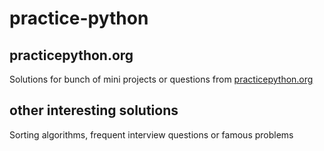 # practice-python

## practicepython.org 

Solutions for bunch of mini projects or questions from [practicepython.org](https://www.practicepython.org/)

## other interesting solutions

Sorting algorithms, frequent interview questions or famous problems